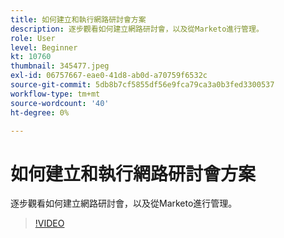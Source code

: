 ```yaml
---
title: 如何建立和執行網路研討會方案
description: 逐步觀看如何建立網路研討會，以及從Marketo進行管理。
role: User
level: Beginner
kt: 10760
thumbnail: 345477.jpeg
exl-id: 06757667-eae0-41d8-ab0d-a70759f6532c
source-git-commit: 5db8b7cf5855df56e9fca79ca3a0b3fed3300537
workflow-type: tm+mt
source-wordcount: '40'
ht-degree: 0%

---
```


# 如何建立和執行網路研討會方案

逐步觀看如何建立網路研討會，以及從Marketo進行管理。

>[!VIDEO](https://video.tv.adobe.com/v/345477/?quality=12&learn=on)
